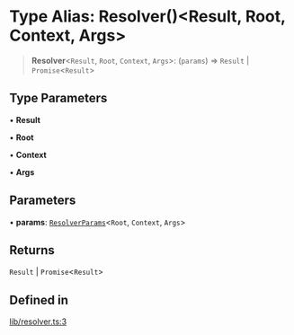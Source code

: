 # Type Alias: Resolver()\<Result, Root, Context, Args\>

> **Resolver**\<`Result`, `Root`, `Context`, `Args`\>: (`params`) => `Result` \| `Promise`\<`Result`\>

## Type Parameters

• **Result**

• **Root**

• **Context**

• **Args**

## Parameters

• **params**: [`ResolverParams`](ResolverParams.md)\<`Root`, `Context`, `Args`\>

## Returns

`Result` \| `Promise`\<`Result`\>

## Defined in

[lib/resolver.ts:3](https://github.com/andreisergiu98/baeta/blob/e352a1ec749c5b23df693f5f8373ac0b75347349/packages/core/lib/resolver.ts#L3)
